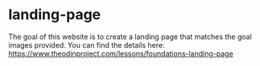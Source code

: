 # landing-page

The goal of this website is to create a landing page that matches the goal images provided. 
You can find the details here:
https://www.theodinproject.com/lessons/foundations-landing-page